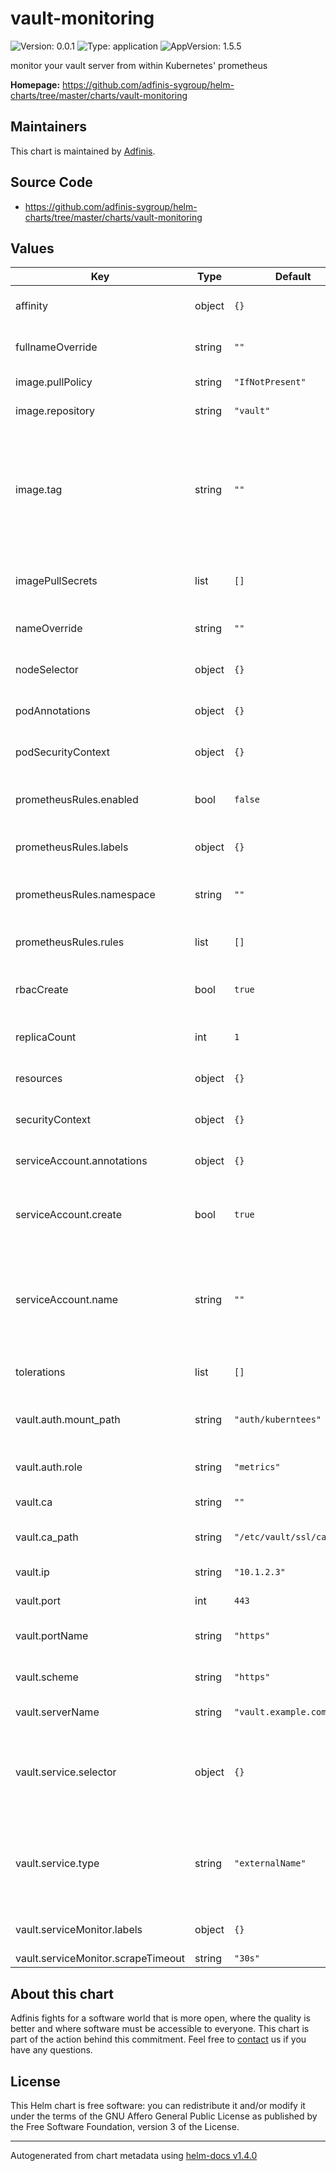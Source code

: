 # vault-monitoring

![Version: 0.0.1](https://img.shields.io/badge/Version-0.0.1-informational?style=flat-square) ![Type: application](https://img.shields.io/badge/Type-application-informational?style=flat-square) ![AppVersion: 1.5.5](https://img.shields.io/badge/AppVersion-1.5.5-informational?style=flat-square)

monitor your vault server from within Kubernetes' prometheus

**Homepage:** <https://github.com/adfinis-sygroup/helm-charts/tree/master/charts/vault-monitoring>

## Maintainers
This chart is maintained by [Adfinis](https://adfinis.com/?pk_campaign=github&pk_kwd=helm-charts).

## Source Code

* <https://github.com/adfinis-sygroup/helm-charts/tree/master/charts/vault-monitoring>

## Values

| Key | Type | Default | Description |
|-----|------|---------|-------------|
| affinity | object | `{}` | specifies the affinity to be used |
| fullnameOverride | string | `""` | specifies the full name override to be used for helm |
| image.pullPolicy | string | `"IfNotPresent"` | set the image pullPolicy |
| image.repository | string | `"vault"` | set the image repository |
| image.tag | string | `""` | set the tag of the image Specify a tag to override which version of timed to deploy. If no tag is specified the appVersion from Chart.yaml is used as tag. |
| imagePullSecrets | list | `[]` | specifies the image pull secrets to be used |
| nameOverride | string | `""` | specifies the name override to be used for helm |
| nodeSelector | object | `{}` | specifies the nodeSelector to be used |
| podAnnotations | object | `{}` | specifies the Pod Annotations to be set |
| podSecurityContext | object | `{}` | specifies the Pod Security Context to be set |
| prometheusRules.enabled | bool | `false` | wether or not the prometheus alerts are enabled |
| prometheusRules.labels | object | `{}` | labels to set in the prometheus alerts |
| prometheusRules.namespace | string | `""` | set namespace where the prometheusRules will be created |
| prometheusRules.rules | list | `[]` | set of prometheus alerts to define |
| rbacCreate | bool | `true` | wheter the rolebindings and roles should be created |
| replicaCount | int | `1` | specifies the replica count of the pods |
| resources | object | `{}` | specifies the resources to be used |
| securityContext | object | `{}` | specifies the Security Context to be set |
| serviceAccount.annotations | object | `{}` | Annotations to add to the service account |
| serviceAccount.create | bool | `true` | Specifies whether a service account should be created |
| serviceAccount.name | string | `""` | The name of the service account to use. If not set and create is true, a name is generated using the fullname template |
| tolerations | list | `[]` | specifies the tolerations to be used |
| vault.auth.mount_path | string | `"auth/kuberntees"` | where the kubernetes auth is mounted on vault |
| vault.auth.role | string | `"metrics"` | the vault role to use for connection |
| vault.ca | string | `""` | the vault CA to trust |
| vault.ca_path | string | `"/etc/vault/ssl/ca.crt"` | the CA path to include in the configuration |
| vault.ip | string | `"10.1.2.3"` | the vault ip to connect to |
| vault.port | int | `443` | the vault port  to connect to |
| vault.portName | string | `"https"` | the vault portName to use in the services |
| vault.scheme | string | `"https"` | the scheme to use for connection |
| vault.serverName | string | `"vault.example.com"` | the vault servername |
| vault.service.selector | object | `{}` | definition of the  vault service selector for endpoint selection. Keep empty for using externalName |
| vault.service.type | string | `"externalName"` | which type the vault service has. For connecting to an external vault server, chose externalName |
| vault.serviceMonitor.labels | object | `{}` | labels to set on the vault serviceMonitor |
| vault.serviceMonitor.scrapeTimeout | string | `"30s"` |  |

## About this chart

Adfinis fights for a software world that is more open, where the quality is
better and where software must be accessible to everyone. This chart
is part of the action behind this commitment. Feel free to
[contact](https://adfinis.com/kontakt/?pk_campaign=github&pk_kwd=helm-charts)
us if you have any questions.

## License

This Helm chart is free software: you can redistribute it and/or modify it under the terms
of the GNU Affero General Public License as published by the Free Software Foundation,
version 3 of the License.

----------------------------------------------
Autogenerated from chart metadata using [helm-docs v1.4.0](https://github.com/norwoodj/helm-docs/releases/v1.4.0)

